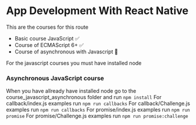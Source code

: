 # App Development With React Native

This are the courses for this route

- Basic course JavaScript ✅
- Course of ECMAScript 6+ ✅
- Course of asynchronous with Javascript 🚀

For the javascript courses you must have installed node

### Asynchronous JavaScript course

When you have allready have installed node go to the course_javascript_asynchronous folder and run
`npm install`
For callback/index.js examples run `npm run callbacks`
For callback/Challenge.js examples run `npm run callbacks`
For promise/index.js examples run `npm run promise`
For promise/Challenge.js examples run `npm run promise:challenge`
